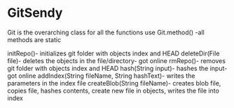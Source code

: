 # GitSendy

Git is the overarching class for all the functions
use Git.method() -all methods are static

initRepo()- initializes git folder with objects index and HEAD
deleteDir(File file)- deletes the objects in the file/directory- got online
rmRepo()- removes git folder with objects index and HEAD
hash(String input)- hashes the input- got online
addIndex(String fileName, String hashText)- writes the parameters in the index file
createBlob(String fileName)- creates blob file, copies file, hashes contents, create new file in objects, writes the file into index
